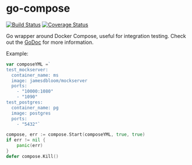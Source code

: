 # go-compose

[![Build Status](https://api.travis-ci.org/ibrt/go-compose.svg?branch=master)](https://travis-ci.org/ibrt/go-compose?branch=master)
[![Coverage Status](https://coveralls.io/repos/github/ibrt/go-compose/badge.svg?branch=master)](https://coveralls.io/github/ibrt/go-compose?branch=master)

Go wrapper around Docker Compose, useful for integration testing.
Check out the [GoDoc](https://godoc.org/github.com/ibrt/go-compose/compose) for more information.

Example:

```go
var composeYML =`
test_mockserver:
  container_name: ms
  image: jamesdbloom/mockserver
  ports:
    - "10000:1080"
    - "1090"
test_postgres:
  container_name: pg
  image: postgres
  ports:
    - "5432"`

compose, err := compose.Start(composeYML, true, true)
if err != nil {
	panic(err)
}
defer compose.Kill()
```
